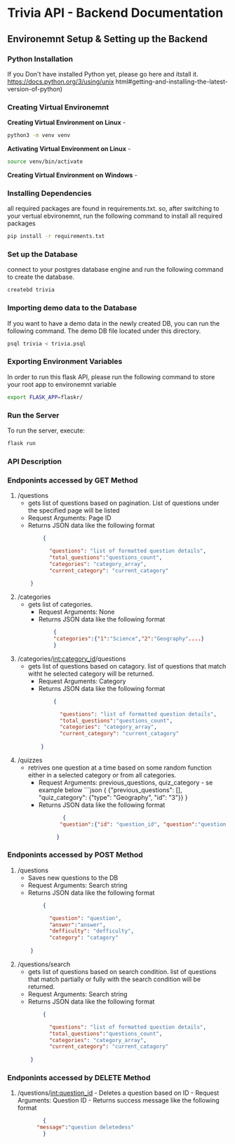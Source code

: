 # Trivia API  - Backend Documentation
## Environemnt Setup & Setting up the Backend
### Python Installation 
If you Don't have installed Python yet, please go here and itstall it. 
https://docs.python.org/3/using/unix html#getting-and-installing-the-latest-version-of-python)

### Creating Virtual Environemnt 
  **Creating Virtual Environment on Linux** - 
  ```bash
python3 -m venv venv
```
  **Activating Virtual Environment on Linux** - 
  ```bash
source venv/bin/activate
```
 **Creating Virtual Environment on Windows** - 

### Installing Dependencies
  all required packages are found in requirements.txt. so, after switching to your vertual ebvironemnt, run the following command to install all required packages 

  ```bash
  pip install -r requirements.txt
  ```

### Set up the Database
connect to your postgres database engine and run the following command to create the database.

```bash
createbd trivia
```
### Importing demo data to the Database
If you want to have a demo data in the newly created DB, you can run the following command. The demo DB file located under this directory. 

```bash
psql trivia < trivia.psql
```
### Exporting Environment Variables 
In order to run this flask API, please run the following command to store your root app to environemnt variable 
```bash
export FLASK_APP=flaskr/
```
### Run the Server

To run the server, execute:

```bash
flask run
```
### API Description 

### Endponints accessed by GET Method 
  1.  /questions
      - gets list of questions based on  pagination. List of questions under the specified page will be listed 
      - Request Arguments: Page ID
      - Returns JSON data like the following format 
      ```json
              {

                "questions": "list of formatted question details",
                "total_questions":"questions_count",
                "categories": "category_array",
                "current_category": "current_catagory"
            
          } 
  2. /categories
      - gets list of categories. 
          - Request Arguments: None
          - Returns JSON data like the following format 
          ```json
                  {
                  "categories":{"1":"Science","2":"Geography"....}
                  }
  3. /categories/<int:category_id>/questions
      - gets list of questions based on  catagory. list of questions that match witht he selected category will be returned. 
          - Request Arguments: Category
          - Returns JSON data like the following format 
          ```json
                  {

                    "questions": "list of formatted question details",
                    "total_questions":"questions_count",
                    "categories": "category_array",
                    "current_category": "current_catagory"
                
              } 
  4. /quizzes
        - retrives one question at a time based on some random function either in a selected category or from all categories. 
          - Request Arguments: previous_questions, quiz_category
                - se example below
                ```json 
                    {
                      {"previous_questions": [], "quiz_category": {"type": "Geography", "id": "3"}}
                    }
          - Returns JSON data like the following format 
          ```json
                     {
                    "question":{"id": "question_id", "question":"question text", "answer":"answer", "difficulty":"difficulty", "category":"category"

                   }
### Endponints accessed by POST Method 
  1. /questions
      - Saves new questions to the DB 
      - Request Arguments: Search string 
      - Returns JSON data like the following format 
      ```json
              {

                "question": "question",
                "answer":"answer",
                "defficulty": "defficulty",
                "category": "catagory"
            
          } 
  2. /questions/search
      - gets list of questions based on  search condition. list of questions that match partially or fully with the search condition will be returned. 
      - Request Arguments: Search string 
      - Returns JSON data like the following format 
      ```json
              {

                "questions": "list of formatted question details",
                "total_questions":"questions_count",
                "categories": "category_array",
                "current_category": "current_catagory"
            
          } 
### Endponints accessed by DELETE Method 
  1. /questions/<int:question_id>
    - Deletes a question based on ID
          - Request Arguments: Question ID
          - Returns success message like the following format 
      ```json
              {
            "message":"question deletedess"
              }

